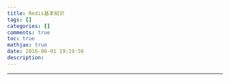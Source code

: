 ```yaml
---
title: Redis基本知识
tags: []
categories: []
comments: true
toc: true
mathjax: true
date: 2016-06-01 19:19:50
description:
---
```



---